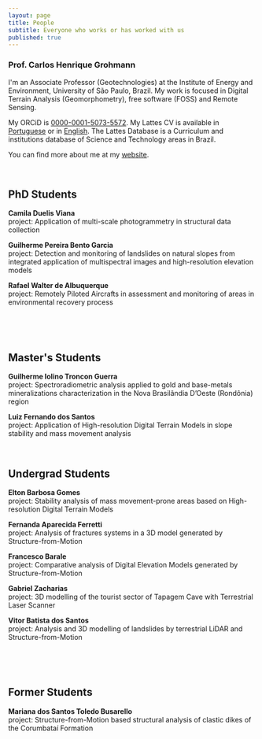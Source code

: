 ```yaml
---
layout: page
title: People
subtitle: Everyone who works or has worked with us
published: true
---
```


### Prof. Carlos Henrique Grohmann
I'm an Associate Professor (Geotechnologies) at the Institute of Energy and Environment, University of São Paulo, Brazil. My work is focused in Digital Terrain Analysis (Geomorphometry), free software (FOSS) and Remote Sensing.

My ORCiD is [0000-0001-5073-5572](http://orcid.org/0000-0001-5073-5572). My Lattes CV is available in [Portuguese](http://lattes.cnpq.br/5846052449613692) or in [English](http://buscatextual.cnpq.br/buscatextual/visualizacv.do?metodo=apresentar&id=K4769337Z5&idiomaExibicao=2). The Lattes Database is a Curriculum and institutions database of Science and Technology areas in Brazil. 

You can find more about me at my [website](http://carlosgrohmann.com).
  
&nbsp;

## PhD Students
**Camila Duelis Viana**  
project: Application of multi-scale photogrammetry in structural data collection
<!-- Aplicação de fotogrametria digital multi-escala para aquisição de dados estruturais  --->  


**Guilherme Pereira Bento Garcia**  
project: Detection and monitoring of landslides on natural slopes from integrated application of multispectral images and high-resolution elevation models
<!-- Detecção e monitoramento de escorregamentos em encostas naturais a partir da utilização integrada de imagens espectrais e modelos de elevação de alta resolução  --->  


**Rafael Walter de Albuquerque**  
project: Remotely Piloted Aircrafts in assessment and monitoring of areas in environmental recovery process
<!-- Aplicação de aeronaves remotamente pilotadas para avaliação e monitoramento de áreas em processo de recuperação ambiental --->  
&nbsp;

&nbsp;


## Master's Students
**Guilherme Iolino Troncon Guerra**  
project: Spectroradiometric analysis applied to gold and base-metals mineralizations characterization in the Nova Brasilândia D’Oeste (Rondônia) region
<!-- Análise espectrorradiométrica aplicada à caracterização das mineralizações de ouro e metais-base na região de Nova Brasilândia D’Oeste – Rondônia  --->  


**Luiz Fernando dos Santos**  
project: Application of High-resolution Digital Terrain Models in slope stability and mass movement analysis
&nbsp;

&nbsp;


## Undergrad Students
**Elton Barbosa Gomes**  
project: Stability analysis of mass movement-prone areas based on High-resolution Digital Terrain Models

**Fernanda Aparecida Ferretti**  
project: Analysis of fractures systems in a 3D model generated by Structure-from-Motion

**Francesco Barale**  
project: Comparative analysis of Digital Elevation Models generated by Structure-from-Motion
<!-- Análise comparativa de modelos de elevação gerados por Structure-from-Motion  --->  

**Gabriel Zacharias**  
project: 3D modelling of the tourist sector of Tapagem Cave with Terrestrial Laser Scanner

**Vitor Batista dos Santos**  
project: Analysis and 3D modelling of landslides by terrestrial LiDAR and Structure-from-Motion
<!-- Análise e modelagem tridimensional de escorregamento de massa por LiDAR terrestre e Structure-from-Motion  --->  
&nbsp;

&nbsp;


## Former Students
**Mariana dos Santos Toledo Busarello**  
project: Structure-from-Motion based structural analysis of clastic dikes of the Corumbataí Formation
<!-- Análise estrutural de diques clásticos da Formação Corumbataí a partir de Structure-from-Motion  --->  
&nbsp;
